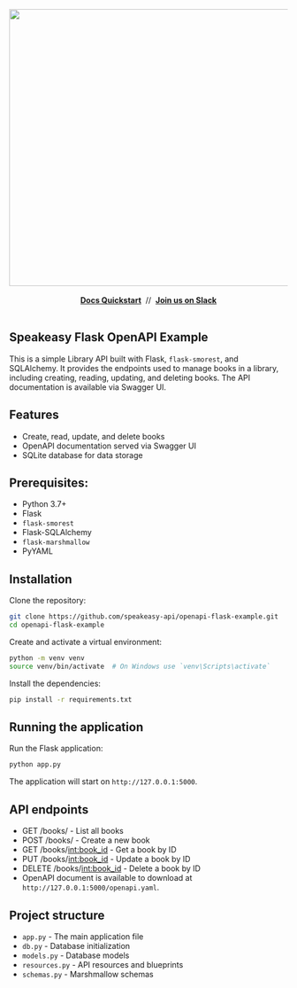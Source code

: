 <div align="center">
 <a href="https://www.speakeasy.com/" target="_blank">
  <img width="1500" height="500" alt="Speakeasy" src="https://github.com/user-attachments/assets/0e56055b-02a3-4476-9130-4be299e5a39c" />
 </a>
 <br />
 <br />
  <div>
   <a href="https://speakeasy.com/docs/create-client-sdks/" target="_blank"><b>Docs Quickstart</b></a>&nbsp;&nbsp;//&nbsp;&nbsp;<a href="https://go.speakeasy.com/slack" target="_blank"><b>Join us on Slack</b></a>
  </div>
 <br />

</div>

<h2>Speakeasy Flask OpenAPI Example</h2>

This is a simple Library API built with Flask, `flask-smorest`, and SQLAlchemy. It provides the endpoints used to manage books in a library, including creating, reading, updating, and deleting books. The API documentation is available via Swagger UI.

## Features

* Create, read, update, and delete books
* OpenAPI documentation served via Swagger UI
* SQLite database for data storage

## Prerequisites:

* Python 3.7+
* Flask
* `flask-smorest`
* Flask-SQLAlchemy
* `flask-marshmallow`
* PyYAML


## Installation
  
Clone the repository:

```bash
git clone https://github.com/speakeasy-api/openapi-flask-example.git
cd openapi-flask-example
```

Create and activate a virtual environment:

```bash
python -m venv venv
source venv/bin/activate  # On Windows use `venv\Scripts\activate`
```

Install the dependencies:

```bash
pip install -r requirements.txt
```

## Running the application

Run the Flask application:

```bash
python app.py
```

The application will start on `http://127.0.0.1:5000`.

## API endpoints

* GET /books/ - List all books
* POST /books/ - Create a new book
* GET /books/<int:book_id> - Get a book by ID
* PUT /books/<int:book_id> - Update a book by ID
* DELETE /books/<int:book_id> - Delete a book by ID
* OpenAPI document is available to download at `http://127.0.0.1:5000/openapi.yaml`.

## Project structure

* `app.py` - The main application file
* `db.py` - Database initialization
* `models.py` - Database models
* `resources.py` - API resources and blueprints
* `schemas.py` - Marshmallow schemas
